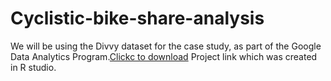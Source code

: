 # Cyclistic-bike-share-analysis
We will be using the Divvy dataset for the case study, as part of the Google Data Analytics Program.[Clickc to download](file:///C:/Users/DELL/Downloads/CASE-STUDY-CYCLISTIC-BIKE_SHARE%20(1).html#) Project link which was created in R studio.
